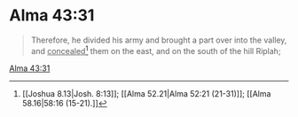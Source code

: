 # Alma 43:31

> Therefore, he divided his army and brought a part over into the valley, and <u>concealed</u>[^a] them on the east, and on the south of the hill Riplah;

[Alma 43:31](https://www.churchofjesuschrist.org/study/scriptures/bofm/alma/43?lang=eng&id=p31#p31)


[^a]: [[Joshua 8.13|Josh. 8:13]]; [[Alma 52.21|Alma 52:21 (21-31)]]; [[Alma 58.16|58:16 (15-21).]]
